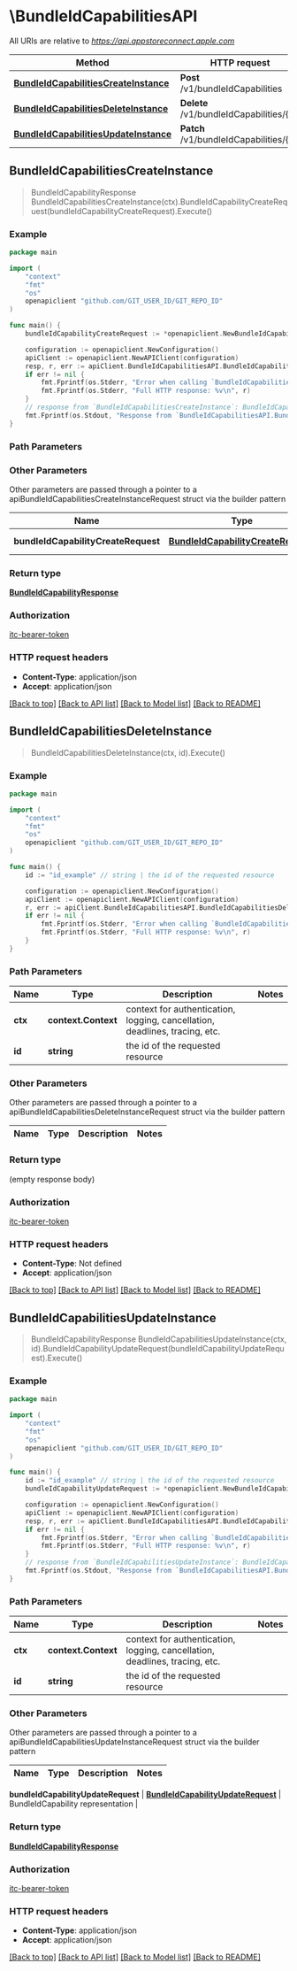 # \BundleIdCapabilitiesAPI

All URIs are relative to *https://api.appstoreconnect.apple.com*

Method | HTTP request | Description
------------- | ------------- | -------------
[**BundleIdCapabilitiesCreateInstance**](BundleIdCapabilitiesAPI.md#BundleIdCapabilitiesCreateInstance) | **Post** /v1/bundleIdCapabilities | 
[**BundleIdCapabilitiesDeleteInstance**](BundleIdCapabilitiesAPI.md#BundleIdCapabilitiesDeleteInstance) | **Delete** /v1/bundleIdCapabilities/{id} | 
[**BundleIdCapabilitiesUpdateInstance**](BundleIdCapabilitiesAPI.md#BundleIdCapabilitiesUpdateInstance) | **Patch** /v1/bundleIdCapabilities/{id} | 



## BundleIdCapabilitiesCreateInstance

> BundleIdCapabilityResponse BundleIdCapabilitiesCreateInstance(ctx).BundleIdCapabilityCreateRequest(bundleIdCapabilityCreateRequest).Execute()



### Example

```go
package main

import (
	"context"
	"fmt"
	"os"
	openapiclient "github.com/GIT_USER_ID/GIT_REPO_ID"
)

func main() {
	bundleIdCapabilityCreateRequest := *openapiclient.NewBundleIdCapabilityCreateRequest(*openapiclient.NewBundleIdCapabilityCreateRequestData("Type_example", *openapiclient.NewBundleIdCapabilityCreateRequestDataAttributes(openapiclient.CapabilityType("ICLOUD")), *openapiclient.NewBundleIdCapabilityCreateRequestDataRelationships(*openapiclient.NewBundleIdCapabilityCreateRequestDataRelationshipsBundleId(*openapiclient.NewBundleIdCapabilityCreateRequestDataRelationshipsBundleIdData("Type_example", "Id_example"))))) // BundleIdCapabilityCreateRequest | BundleIdCapability representation

	configuration := openapiclient.NewConfiguration()
	apiClient := openapiclient.NewAPIClient(configuration)
	resp, r, err := apiClient.BundleIdCapabilitiesAPI.BundleIdCapabilitiesCreateInstance(context.Background()).BundleIdCapabilityCreateRequest(bundleIdCapabilityCreateRequest).Execute()
	if err != nil {
		fmt.Fprintf(os.Stderr, "Error when calling `BundleIdCapabilitiesAPI.BundleIdCapabilitiesCreateInstance``: %v\n", err)
		fmt.Fprintf(os.Stderr, "Full HTTP response: %v\n", r)
	}
	// response from `BundleIdCapabilitiesCreateInstance`: BundleIdCapabilityResponse
	fmt.Fprintf(os.Stdout, "Response from `BundleIdCapabilitiesAPI.BundleIdCapabilitiesCreateInstance`: %v\n", resp)
}
```

### Path Parameters



### Other Parameters

Other parameters are passed through a pointer to a apiBundleIdCapabilitiesCreateInstanceRequest struct via the builder pattern


Name | Type | Description  | Notes
------------- | ------------- | ------------- | -------------
 **bundleIdCapabilityCreateRequest** | [**BundleIdCapabilityCreateRequest**](BundleIdCapabilityCreateRequest.md) | BundleIdCapability representation | 

### Return type

[**BundleIdCapabilityResponse**](BundleIdCapabilityResponse.md)

### Authorization

[itc-bearer-token](../README.md#itc-bearer-token)

### HTTP request headers

- **Content-Type**: application/json
- **Accept**: application/json

[[Back to top]](#) [[Back to API list]](../README.md#documentation-for-api-endpoints)
[[Back to Model list]](../README.md#documentation-for-models)
[[Back to README]](../README.md)


## BundleIdCapabilitiesDeleteInstance

> BundleIdCapabilitiesDeleteInstance(ctx, id).Execute()



### Example

```go
package main

import (
	"context"
	"fmt"
	"os"
	openapiclient "github.com/GIT_USER_ID/GIT_REPO_ID"
)

func main() {
	id := "id_example" // string | the id of the requested resource

	configuration := openapiclient.NewConfiguration()
	apiClient := openapiclient.NewAPIClient(configuration)
	r, err := apiClient.BundleIdCapabilitiesAPI.BundleIdCapabilitiesDeleteInstance(context.Background(), id).Execute()
	if err != nil {
		fmt.Fprintf(os.Stderr, "Error when calling `BundleIdCapabilitiesAPI.BundleIdCapabilitiesDeleteInstance``: %v\n", err)
		fmt.Fprintf(os.Stderr, "Full HTTP response: %v\n", r)
	}
}
```

### Path Parameters


Name | Type | Description  | Notes
------------- | ------------- | ------------- | -------------
**ctx** | **context.Context** | context for authentication, logging, cancellation, deadlines, tracing, etc.
**id** | **string** | the id of the requested resource | 

### Other Parameters

Other parameters are passed through a pointer to a apiBundleIdCapabilitiesDeleteInstanceRequest struct via the builder pattern


Name | Type | Description  | Notes
------------- | ------------- | ------------- | -------------


### Return type

 (empty response body)

### Authorization

[itc-bearer-token](../README.md#itc-bearer-token)

### HTTP request headers

- **Content-Type**: Not defined
- **Accept**: application/json

[[Back to top]](#) [[Back to API list]](../README.md#documentation-for-api-endpoints)
[[Back to Model list]](../README.md#documentation-for-models)
[[Back to README]](../README.md)


## BundleIdCapabilitiesUpdateInstance

> BundleIdCapabilityResponse BundleIdCapabilitiesUpdateInstance(ctx, id).BundleIdCapabilityUpdateRequest(bundleIdCapabilityUpdateRequest).Execute()



### Example

```go
package main

import (
	"context"
	"fmt"
	"os"
	openapiclient "github.com/GIT_USER_ID/GIT_REPO_ID"
)

func main() {
	id := "id_example" // string | the id of the requested resource
	bundleIdCapabilityUpdateRequest := *openapiclient.NewBundleIdCapabilityUpdateRequest(*openapiclient.NewBundleIdCapabilityUpdateRequestData("Type_example", "Id_example")) // BundleIdCapabilityUpdateRequest | BundleIdCapability representation

	configuration := openapiclient.NewConfiguration()
	apiClient := openapiclient.NewAPIClient(configuration)
	resp, r, err := apiClient.BundleIdCapabilitiesAPI.BundleIdCapabilitiesUpdateInstance(context.Background(), id).BundleIdCapabilityUpdateRequest(bundleIdCapabilityUpdateRequest).Execute()
	if err != nil {
		fmt.Fprintf(os.Stderr, "Error when calling `BundleIdCapabilitiesAPI.BundleIdCapabilitiesUpdateInstance``: %v\n", err)
		fmt.Fprintf(os.Stderr, "Full HTTP response: %v\n", r)
	}
	// response from `BundleIdCapabilitiesUpdateInstance`: BundleIdCapabilityResponse
	fmt.Fprintf(os.Stdout, "Response from `BundleIdCapabilitiesAPI.BundleIdCapabilitiesUpdateInstance`: %v\n", resp)
}
```

### Path Parameters


Name | Type | Description  | Notes
------------- | ------------- | ------------- | -------------
**ctx** | **context.Context** | context for authentication, logging, cancellation, deadlines, tracing, etc.
**id** | **string** | the id of the requested resource | 

### Other Parameters

Other parameters are passed through a pointer to a apiBundleIdCapabilitiesUpdateInstanceRequest struct via the builder pattern


Name | Type | Description  | Notes
------------- | ------------- | ------------- | -------------

 **bundleIdCapabilityUpdateRequest** | [**BundleIdCapabilityUpdateRequest**](BundleIdCapabilityUpdateRequest.md) | BundleIdCapability representation | 

### Return type

[**BundleIdCapabilityResponse**](BundleIdCapabilityResponse.md)

### Authorization

[itc-bearer-token](../README.md#itc-bearer-token)

### HTTP request headers

- **Content-Type**: application/json
- **Accept**: application/json

[[Back to top]](#) [[Back to API list]](../README.md#documentation-for-api-endpoints)
[[Back to Model list]](../README.md#documentation-for-models)
[[Back to README]](../README.md)

